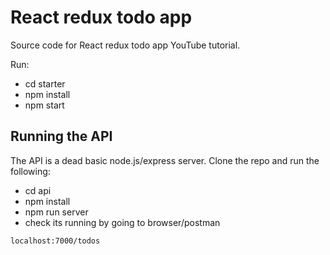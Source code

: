 # React redux todo app

Source code for React redux todo app YouTube tutorial.

Run:

- cd starter
- npm install
- npm start

## Running the API

The API is a dead basic node.js/express server. Clone the repo and run the following:

- cd api
- npm install
- npm run server
- check its running by going to browser/postman

```
localhost:7000/todos

```
